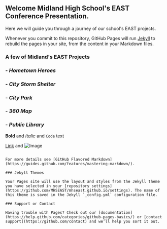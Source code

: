 ## Welcome Midland High School's EAST Conference Presentation.

Here we will guide you through a journey of our school's EAST projects.

Whenever you commit to this repository, GitHub Pages will run [Jekyll](https://jekyllrb.com/) to rebuild the pages in your site, from the content in your Markdown files.

### A few of Midland's EAST Projects


### - *Hometown Heroes*
### - *City Storm Shelter*
### - *City Park*
### - *360 Map*
### - *Public Library*



**Bold** and _Italic_ and `Code` text

[Link](url) and ![Image](src)
```

For more details see [GitHub Flavored Markdown](https://guides.github.com/features/mastering-markdown/).

### Jekyll Themes

Your Pages site will use the layout and styles from the Jekyll theme you have selected in your [repository settings](https://github.com/MHSEAST/mhseast.github.io/settings). The name of this theme is saved in the Jekyll `_config.yml` configuration file.

### Support or Contact

Having trouble with Pages? Check out our [documentation](https://help.github.com/categories/github-pages-basics/) or [contact support](https://github.com/contact) and we’ll help you sort it out.
